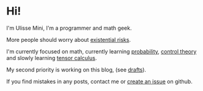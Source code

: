 # Hi!

I'm Ulisse Mini, I'm a programmer and math geek.

More people should worry about [existential risks](https://nickbostrom.com/existential/risks.html).

I'm currently focused on math, currently learning [probability](https://www.amazon.com/Introduction-Probability-Chapman-Statistical-Science-dp-1138369918/dp/1138369918), [control theory](https://github.com/UlisseMini/awesome-control) and slowly learning [tensor calculus](https://youtu.be/e0eJXttPRZI?list=PLlXfTHzgMRULkodlIEqfgTS-H1AY_bNtq).

My second priority is working on this blog, (see [drafts](/drafts.html)).

If you find mistakes in any posts, contact me or [create an issue](https://github.com/UlisseMini/uli.rocks/issues) on github.

